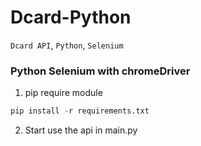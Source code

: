 # Dcard-Python
`Dcard API`, `Python`, `Selenium`

### Python Selenium with chromeDriver

1. pip require module

```python
pip install -r requirements.txt
```

2. Start use the api in main.py
